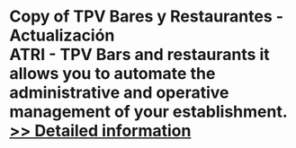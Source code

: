 # Copy of TPV Bares y Restaurantes - Actualización<br />ATRI - TPV Bars and restaurants it allows you to automate the administrative and operative management of your establishment.<br />[>> Detailed information](https://secure.shareit.com/shareit/product.html?productid=300384899&affiliateid=200057808)